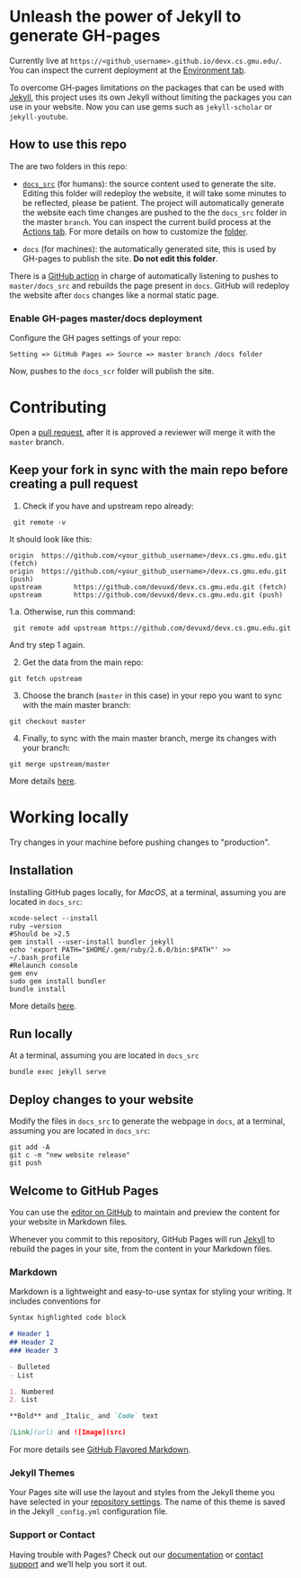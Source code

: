 # Unleash the power of Jekyll to generate GH-pages
Currently live at `https://<github_username>.github.io/devx.cs.gmu.edu/`.  You can inspect the current deployment at the [Environment tab](../../deployments/).

To overcome GH-pages limitations on the packages that can be used with [Jekyll](https://pages.github.com/versions/), this project uses its own Jekyll without limiting the packages you can use in your website. Now you can use gems such as `jekyll-scholar` or `jekyll-youtube`.

## How to use this repo
The are two folders in this repo:
- [`docs_src`](docs_src) (for humans): the source content used to generate the site. Editing this folder will redeploy the website, it will take some minutes to be reflected, please be patient. The project will automatically generate the website each time changes are pushed to the the `docs_src` folder in the master `branch`. You can inspect the current build process at the [Actions tab](../../actions/). For more details on how to customize the [folder](docs_src).

- `docs` (for machines): the automatically generated site, this is used by GH-pages to publish the site. **Do not edit this folder**.
 
There is a [GitHub action](.github/workflows/deploy_docs.yml) in charge of automatically listening to pushes to `master/docs_src` and rebuilds the page present in `docs`. GitHub will redeploy the website after `docs` changes like a normal static page.

### Enable GH-pages master/docs deployment
Configure the GH pages settings of your repo:
```
Setting => GitHub Pages => Source => master branch /docs folder
```
Now, pushes to the `docs_scr` folder will publish the site.

# Contributing
Open a [pull request](../../pulls), after it is approved a reviewer will merge it with the `master` branch.

## Keep your fork in sync with the main repo before creating a pull request
 1. Check if you have and upstream repo already:
 ```ShellSession
  git remote -v
 ```
 It should look like this:
```ShellSession
origin  https://github.com/<your_github_username>/devx.cs.gmu.edu.git (fetch)
origin  https://github.com/<your_github_username>/devx.cs.gmu.edu.git (push)
upstream        https://github.com/devuxd/devx.cs.gmu.edu.git (fetch)
upstream        https://github.com/devuxd/devx.cs.gmu.edu.git (push)
```
 1.a. Otherwise, run this command:
```ShellSession
 git remote add upstream https://github.com/devuxd/devx.cs.gmu.edu.git
```
 And try step 1 again.
 
 2. Get the data from the main repo:
 ```ShellSession
 git fetch upstream
```
 3. Choose the branch (`master` in this case) in your repo you want to sync with the main master branch:
 ```ShellSession
 git checkout master
 ```
 4. Finally, to sync with the main master branch, merge its changes with your branch:
 ```ShellSession
 git merge upstream/master
```


 More details [here](https://help.github.com/en/github/collaborating-with-issues-and-pull-requests/syncing-a-fork).

# Working locally
Try changes in your machine before pushing changes to "production".

## Installation
Installing GitHub pages locally, for  *MacOS*,
 at a terminal, assuming you are located in `docs_src`: 
```ShellSession
xcode-select --install
ruby —version
#Should be >2.5
gem install --user-install bundler jekyll
echo 'export PATH="$HOME/.gem/ruby/2.6.0/bin:$PATH"' >> ~/.bash_profile
#Relaunch console
gem env
sudo gem install bundler
bundle install
```
More details [here](https://jekyllrb.com/docs/installation/macos/).

## Run locally
At a terminal, assuming you are located in `docs_src`
```ShellSession
bundle exec jekyll serve
```

## Deploy changes to your website
Modify the files in `docs_src` to generate the webpage in `docs`,
 at a terminal, assuming you are located in `docs_src`:
```ShellSession
git add -A
git c -m "new website release"
git push
```

## Welcome to GitHub Pages

You can use the [editor on GitHub](https://help.github.com/en/github/managing-files-in-a-repository/editing-files-in-your-repository) to maintain and preview the content for your website in Markdown files.

Whenever you commit to this repository, GitHub Pages will run [Jekyll](https://jekyllrb.com/) to rebuild the pages in your site, from the content in your Markdown files.

### Markdown

Markdown is a lightweight and easy-to-use syntax for styling your writing. It includes conventions for

```markdown
Syntax highlighted code block

# Header 1
## Header 2
### Header 3

- Bulleted
- List

1. Numbered
2. List

**Bold** and _Italic_ and `Code` text

[Link](url) and ![Image](src)
```

For more details see [GitHub Flavored Markdown](https://guides.github.com/features/mastering-markdown/).

### Jekyll Themes

Your Pages site will use the layout and styles from the Jekyll theme you have selected in your [repository settings](../../settings). The name of this theme is saved in the Jekyll `_config.yml` configuration file.

### Support or Contact

Having trouble with Pages? Check out our [documentation](https://help.github.com/categories/github-pages-basics/) or [contact support](https://github.com/contact) and we’ll help you sort it out.
